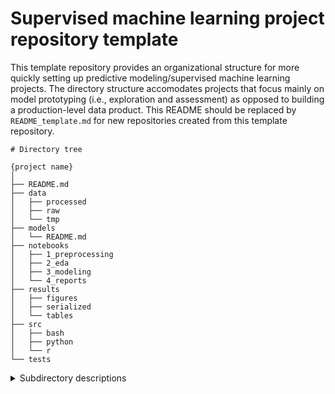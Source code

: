 # Supervised machine learning project repository template

This template repository provides an organizational structure for more quickly setting up predictive modeling/supervised machine learning projects. The directory structure accomodates projects that focus mainly on model prototyping (i.e., exploration and assessment) as opposed to building a production-level data product. This README should be replaced by `README_template.md` for new repositories created from this template repository.

```
# Directory tree

{project name}
│ 
├── README.md
├── data
│   ├── processed
│   ├── raw
│   └── tmp
├── models
│   └── README.md
├── notebooks
│   ├── 1_preprocessing
│   ├── 2_eda
│   ├── 3_modeling
│   └── 4_reports
├── results
│   ├── figures
│   ├── serialized
│   └── tables
├── src
│   ├── bash
│   ├── python
│   └── r
└── tests
```

<details>

<summary>Subdirectory descriptions</summary><br />


* `data`: Consists of data used for model training and evaluation. Original data files are retrieved and stored in the `raw` folder. Intermediate files during processing are held in `tmp` before the final files used for model prototyping are stored in `processed`. There should be no dependencies on files in `tmp` so that they can be deleted as needed.
* `models`: Consists of files containing trained models ready to load into a programming environment and applied to new data. As such these files will mainly be serialized data objects such as R `.rds` files or Python pickled files.
* `notebooks`: Contains interactive notebooks (e.g., Jupyter) for various stages of predictive modeling projects. Data processing is logged in `1_preprocessing`, exploratory data analysis is logged in `2_eda`, model building and evaluation is logged in `3_modeling`, and deliverable reports summarizing data characteristics, model performance, etc. are stored in `4_reports`.
* `results`: Contains visualizations and tables for deliverable reports, as well as serialized results files that can be loaded into programming environments for further use.
* `src`: Contains source code and utility scripts used in data preparation and analysis.
* `tests`: Contains code for unit testing the code maintained in the src folder.

</details>
